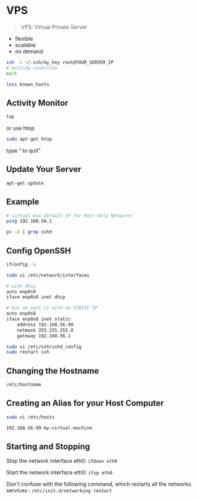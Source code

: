 # VPS

> VPS: Virtual Private Server

+ flexible
+ scalable
+ on demand

```bash
ssh -i ~/.ssh/my_key root@YOUR_SERVER_IP
# exiting conection
exit
```

```bash
less known_hosts
```

## Activity Monitor

```bash
top
```

or use htop

```bash
sudo apt-get htop
```

type <q> to quit

## Update Your Server

```bash
apt-get update
```

## Example

```bash
# virtual box default IP for Host-Only Networks
ping 192.168.56.1
```

```bash
ps -A | grep sshd
```

## Config OpenSSH

```bash
ifconfig -a
```

```bash
sudo vi /etc/network/interfaces
```

```bash
# with dhcp
auto enp0s8
iface enp0s8 inet dhcp
```

```bash
# but we want it with an STATIC IP
auto enp0s8
iface enp0s8 inet static
    address 192.168.56.99
    netmask 255.255.255.0
    gateway 192.168.56.1
```

```bash
sudo vi /etc/ssh/sshd_config
sudo restart ssh
```

## Changing the Hostname

```bash
/etc/hostname
```

## Creating an Alias for your Host Computer

```bash
sudo vi /etc/hosts
```

```bash
192.168.56.99 my-virtual-machine
```

## Starting and Stopping

Stop the network interface eth0:
```ifdown eth0```

Start the network interface eth0:
```ifup eth0```

Don't confuse with the following command, which restarts all the networks services :
```/etc/init.d/networking restart```



